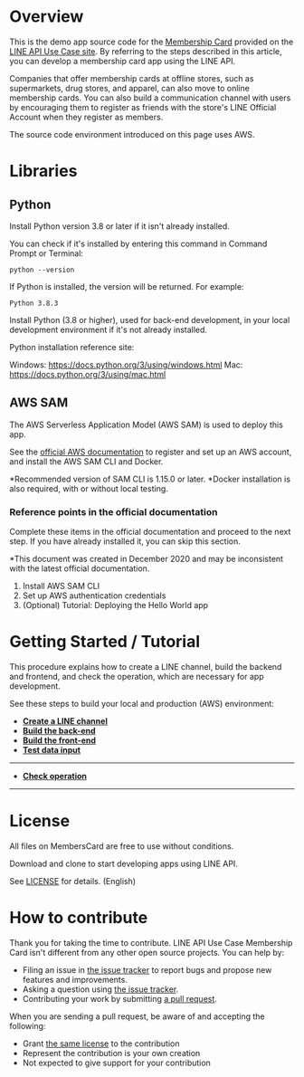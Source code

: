 # Overview

This is the demo app source code for the [Membership Card](https://lineapiusecase.com/en/usecase/membership.html) provided on the [LINE API Use Case site](https://lineapiusecase.com/en/top.html). By referring to the steps described in this article, you can develop a membership card app using the LINE API.

Companies that offer membership cards at offline stores, such as supermarkets, drug stores, and apparel, can also move to online membership cards. You can also build a communication channel with users by encouraging them to register as friends with the store's LINE Official Account when they register as members.

The source code environment introduced on this page uses AWS.

# Libraries

## Python

Install Python version 3.8 or later if it isn't already installed.

You can check if it's installed by entering this command in Command Prompt or Terminal:

```
python --version
```

If Python is installed, the version will be returned. For example:

```
Python 3.8.3
```

Install Python (3.8 or higher), used for back-end development, in your local development environment if it's not already installed.

Python installation reference site:

Windows: https://docs.python.org/3/using/windows.html
Mac: https://docs.python.org/3/using/mac.html

## AWS SAM

The AWS Serverless Application Model (AWS SAM) is used to deploy this app.

See the [official AWS documentation](https://docs.aws.amazon.com/serverless-application-model/latest/developerguide/serverless-sam-cli-install.html) to register and set up an AWS account, and install the AWS SAM CLI and Docker.

*Recommended version of SAM CLI is 1.15.0 or later.
*Docker installation is also required, with or without local testing.

### Reference points in the official documentation

Complete these items in the official documentation and proceed to the next step. If you have already installed it, you can skip this section.

*This document was created in December 2020 and may be inconsistent with the latest official documentation.

1. Install AWS SAM CLI
1. Set up AWS authentication credentials
1. (Optional) Tutorial: Deploying the Hello World app

# Getting Started / Tutorial

This procedure explains how to create a LINE channel, build the backend and frontend, and check the operation, which are necessary for app development.

See these steps to build your local and production (AWS) environment:

- **[Create a LINE channel](./docs/liff-channel-create.md)**
- **[Build the back-end](./docs/back-end-construction.md)**
- **[Build the front-end](./docs/front-end-construction.md)**
- **[Test data input](./docs/test-data-charge.md)**
***
- **[Check operation](./docs/validation.md)**
***

# License

All files on MembersCard are free to use without conditions.

Download and clone to start developing apps using LINE API.

See [LICENSE](LICENSE) for details. (English)

# How to contribute

Thank you for taking the time to contribute. LINE API Use Case Membership Card isn't different from any other open source projects. You can help by:

- Filing an issue in [the issue tracker](https://github.com/line/line-api-use-case-id-card/issues) to report bugs and propose new features and improvements.
- Asking a question using [the issue tracker](https://github.com/line/line-api-use-case-id-card/issues).
- Contributing your work by submitting [a pull request](https://github.com/line/line-api-use-case-id-card/pulls).

When you are sending a pull request, be aware of and accepting the following:

- Grant [the same license](LICENSE) to the contribution
- Represent the contribution is your own creation
- Not expected to give support for your contribution
